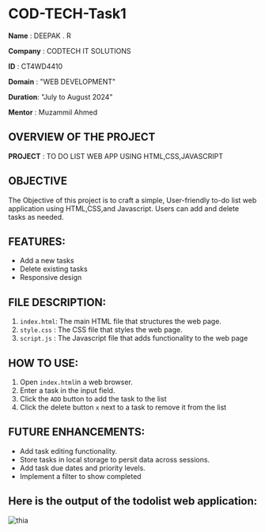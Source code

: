 # COD-TECH-Task1


**Name**    : DEEPAK . R

**Company** : CODTECH IT SOLUTIONS

**ID**      : CT4WD4410

**Domain**  : "WEB DEVELOPMENT"

**Duration**: "July to August 2024"

**Mentor**  :   Muzammil Ahmed

## OVERVIEW OF THE PROJECT

 **PROJECT** : TO DO LIST WEB APP USING HTML,CSS,JAVASCRIPT

## OBJECTIVE
The Objective of this project is to craft a simple, User-friendly to-do list web application using HTML,CSS,and Javascript.
Users can add and delete tasks as needed. 

## FEATURES:
- Add a new tasks
- Delete existing tasks
- Responsive design
 
## FILE DESCRIPTION:
1. `index.html`: The main HTML file that structures the web page.
2. `style.css` :  The CSS file that styles the web page.
3. `script.js` :  The Javascript file that adds functionality to the web page

## HOW TO USE:
1.  Open `index.html`in a web browser.
2. Enter a task in the input field.
3. Click the `ADD` button to add the task to the list
4. Click the delete button `x` next to a task to remove it from the list

## FUTURE ENHANCEMENTS:
- Add task editing functionality.
- Store tasks in local storage to persit data across sessions.
- Add task due dates and priority levels.
- Implement a filter to show completed
 
## Here is the output of the todolist web application:

![thia](https://github.com/user-attachments/assets/08c99d0b-1f2c-4853-a839-612b7c3c8a4d)





